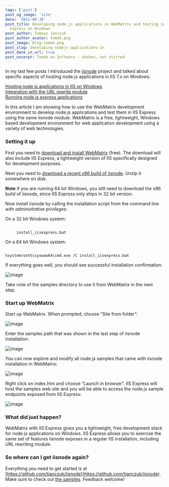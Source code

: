 ```yaml
---
tags: ['post']
post_og_image: 'site'
date: '2011-08-30'  
post_title: Developing node.js applications in WebMatrix and testing in IIS
  Express on Windows
post_author: Tomasz Janczuk
post_author_avatar: tomek.png
post_image: blog-tomek.png
post_slug: developing-nodejs-applications-in
post_date_in_url: true
post_excerpt: Tomek on Software - shaken, not stirred
---
```





In my last few posts I introduced the [iisnode](https://github.com/tjanczuk/iisnode) project and talked about specific aspects of hosting node.js applications in IIS 7.x on Windows:  

[Hosting node.js applications in IIS on Windows](http://tomasz.janczuk.org/2011/08/hosting-nodejs-applications-in-iis-on.html)   
[Integration with the URL rewrite module](http://tomasz.janczuk.org/2011/08/using-url-rewriting-with-nodejs.html)         
[Running node.js express applications](http://tomasz.janczuk.org/2011/08/hosting-express-nodejs-applications-in.html)   

In this article I am showing how to use the WebMatrix development environment to develop node.js applications and test them in IIS Express using the same iisnode module. WebMatrix is a free, lightweight, Windows based development environment for web application development using a variety of web technologies.   

### Setting it up  

First you need to [download and install WebMatrix](http://www.microsoft.com/web/webmatrix/) (free). The download will also include IIS Express, a lightweight version of IIS specifically designed for development purposes.   

Next you need to [download a recent x86 build of iisnode](https://github.com/tjanczuk/iisnode/archives/master). Unzip it somewhere on disk.     

**Note** if you are running 64 bit Windows, you still need to download the x86 build of iisnode, since IIS Express only ships in 32 bit version.    

Now install iisnode by calling the installation script from the command line *with administrative privileges*:   

On a 32 bit Windows system:  

```

     install_iisexpress.bat

```


On a 64 bit Windows system:

```

%systemroot%\syswow64\cmd.exe /C install_iisexpress.bat

```


If everything goes well, you should see successful installation confirmation:

 ![image](http://lh6.ggpht.com/-KK_0hT3xFjQ/Tl2PpGZ0w1I/AAAAAAAAB0c/5faYD7601Iw/image_thumb%25255B1%25255D.png?imgmax=800)

Take note of the samples directory to use it from WebMatrix in the next step.

### Start up WebMatrix

Start up WebMatrix. When prompted, choose “Site from folder”:

 ![image](http://lh6.ggpht.com/-3VWZ7_4a18E/Tl2Pp3wpoqI/AAAAAAAAB0k/Vkrhv5t7rSI/image_thumb%25255B3%25255D.png?imgmax=800)

Enter the samples path that was shown in the last step of iisnode installation:

 ![image](http://lh3.ggpht.com/-53JZjEEoSWQ/Tl2Pq9he-1I/AAAAAAAAB0s/vwEsqix_mjg/image_thumb%25255B5%25255D.png?imgmax=800)

You can now explore and modify all node.js samples that came with iisnode installation in WebMatrix:

 ![image](http://lh3.ggpht.com/-tniBWla_URQ/Tl2PtcGw-NI/AAAAAAAAB00/u3P3xtr2HUw/image_thumb%25255B8%25255D.png?imgmax=800)

Right click on index.htm and choose “Launch in browser”. IIS Express will host the samples web site and you will be able to access the node.js sample endpoints exposed from IIS Express: 

 ![image](http://lh4.ggpht.com/-yD6dJDDhrnI/Tl2Ptzpnq6I/AAAAAAAAB08/7zLrBicLEjI/image_thumb%25255B10%25255D.png?imgmax=800)

### What did just happen?

WebMatrix with IIS Express gives you a lightweight, free development stack for node.js applications on Windows. IIS Express allows you to exercise the same set of features iisnode exposes in a regular IIS installation, including URL rewriting module. 

### So where can I get iisnode again?

Everything you need to get started is at [https://github.com/tjanczuk/iisnode](https://github.com/tjanczuk/iisnode). Make sure to check out [the samples](https://github.com/tjanczuk/iisnode/tree/master/src/samples). Feedback welcome!  